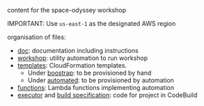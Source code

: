 content for the space-odyssey workshop

IMPORTANT: Use ```us-east-1``` as the designated AWS region

organisation of files:

- [doc](doc): documentation including instructions
- [workshop](workshop): utility automation to run workshop
- [templates](templates): CloudFormation templates. 
  - Under [boostrap](templates/bootstrap): to be provisioned by hand
  - Under [automated](templates/automated): to be provisioned by automation
- [functions](functions): Lambda functions implementing automation  
- [executor](executor) and [build specification](buildspec.yml): code for project in CodeBuild